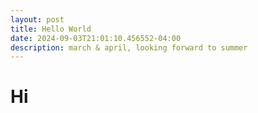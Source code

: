 ```yaml
---
layout: post
title: Hello World
date: 2024-09-03T21:01:10.456552-04:00
description: march & april, looking forward to summer
---
```


# Hi

